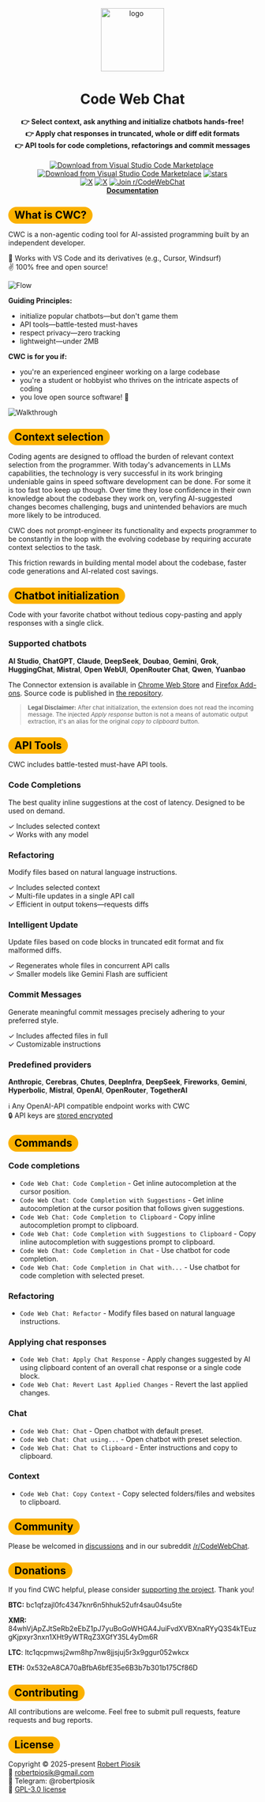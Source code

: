 <div align="center">
  <img src="https://raw.githubusercontent.com/robertpiosik/CodeWebChat/refs/heads/master/packages/vscode/media/logo.png" alt="logo" width="128" />
  <br />
  <h1>Code Web Chat</h1>
  <strong>👉 Select context, ask anything and initialize chatbots hands-free!</strong>
  <br />
  <strong>👉 Apply chat responses in truncated, whole or diff edit formats</strong>
  <br />
  <strong>👉 API tools for code completions, refactorings and commit messages</strong>
  <br />
  <br />
   <a href="https://marketplace.visualstudio.com/items?itemName=robertpiosik.gemini-coder" target="_blank"><img src="https://img.shields.io/badge/Download-VS_Code_Marketplace-blue" alt="Download from Visual Studio Code Marketplace" /></a>&nbsp;<a href="https://github.com/robertpiosik/CodeWebChat/blob/dev/LICENSE" target="_blank"><img src="https://img.shields.io/badge/License-GPL--3.0-blue" alt="Download from Visual Studio Code Marketplace" /></a>&nbsp;<a href="https://github.com/robertpiosik/CodeWebChat" target="_blank"><img src="https://img.shields.io/github/stars/robertpiosik/CodeWebChat" alt="stars" /></a><br /><a href="https://x.com/robertpiosik" target="_blank"><img src="https://img.shields.io/badge/Created_by-@robertpiosik-black?logo=x" alt="X" /></a>&nbsp;<a href="https://x.com/CodeWebChat" target="_blank"><img src="https://img.shields.io/badge/Follow-@CodeWebChat-black?logo=x" alt="X" /></a>&nbsp;<a href="https://www.reddit.com/r/CodeWebChat" target="_blank"><img src="https://img.shields.io/badge/Join-r%2FCodeWebChat-orange?logo=reddit&logoColor=white" alt="Join r/CodeWebChat" /></a><br />
   <a href="https://codeweb.chat/" target="_blank"><strong>Documentation</strong></a>
</div>

## <span style="background-color: #fbb100; color: black; padding: 0.2em 0.6em; border-radius: 999px">What is CWC?</span>

CWC is a non-agentic coding tool for AI-assisted programming built by an independent developer.

🧩 Works with VS Code and its derivatives (e.g., Cursor, Windsurf)<br />
✌️ 100% free and open source!

<p><img src="https://github.com/robertpiosik/CodeWebChat/raw/HEAD/packages/shared/src/media/flow.png" alt="Flow" /></p>

**Guiding Principles:**

- initialize popular chatbots—but don't game them
- API tools—battle-tested must-haves
- respect privacy—zero tracking
- lightweight—under 2MB

**CWC is for you if:**

- you're an experienced engineer working on a large codebase
- you're a student or hobbyist who thrives on the intricate aspects of coding
- you love open source software! 🫶

<p><img src="https://github.com/robertpiosik/CodeWebChat/raw/HEAD/packages/shared/src/media/demo.gif" alt="Walkthrough" /></p>

## <span style="background-color: #fbb100; color: black; padding: 0.2em 0.6em; border-radius: 999px">Context selection</span>

Coding agents are designed to offload the burden of relevant context selection from the programmer. With today's advancements in LLMs capabilities, the technology is very successful in its work bringing undeniable gains in speed software development can be done. For some it is too fast too keep up though. Over time they lose confidence in their own knowledge about the codebase they work on, veryfing AI-suggested changes becomes challenging, bugs and unintended behaviors are much more likely to be introduced.

CWC does not prompt-engineer its functionality and expects programmer to be constantly in the loop with the evolving codebase by requiring accurate context selectios to the task.

This friction rewards in building mental model about the codebase, faster code generations and AI-related cost savings.

## <span style="background-color: #fbb100; color: black; padding: 0.2em 0.6em; border-radius: 999px">Chatbot initialization</span>

Code with your favorite chatbot without tedious copy-pasting and apply responses with a single click.

### Supported chatbots

**AI Studio**, **ChatGPT**, **Claude**, **DeepSeek**, **Doubao**, **Gemini**, **Grok**, **HuggingChat**, **Mistral**, **Open WebUI**, **OpenRouter Chat**, **Qwen**, **Yuanbao**

The Connector extension is available in [Chrome Web Store](https://chromewebstore.google.com/detail/code-web-chat-connector/ljookipcanaglfaocjbgdicfbdhhjffp) and [Firefox Add-ons](https://addons.mozilla.org/en-US/firefox/addon/gemini-coder-connector/). Source code is published in [the repository](https://github.com/robertpiosik/CodeWebChat/tree/dev/packages/browser).

> <small>**Legal Disclaimer:** After chat initialization, the extension does not read the incoming message. The injected _Apply response_ button is not a means of automatic output extraction, it's an alias for the original _copy to clipboard_ button.</small>

## <span style="background-color: #fbb100; color: black; padding: 0.2em 0.6em; border-radius: 999px">API Tools</span>

CWC includes battle-tested must-have API tools.

### Code Completions

The best quality inline suggestions at the cost of latency. Designed to be used on demand.

✓ Includes selected context<br />
✓ Works with any model

### Refactoring

Modify files based on natural language instructions.

✓ Includes selected context<br />
✓ Multi-file updates in a single API call<br />
✓ Efficient in output tokens—requests diffs

### Intelligent Update

Update files based on code blocks in truncated edit format and fix malformed diffs.

✓ Regenerates whole files in concurrent API calls<br />
✓ Smaller models like Gemini Flash are sufficient

### Commit Messages

Generate meaningful commit messages precisely adhering to your preferred style.

✓ Includes affected files in full<br />
✓ Customizable instructions

### Predefined providers

**Anthropic**, **Cerebras**, **Chutes**, **DeepInfra**, **DeepSeek**, **Fireworks**, **Gemini**, **Hyperbolic**, **Mistral**, **OpenAI**, **OpenRouter**, **TogetherAI**

ℹ️ Any OpenAI-API compatible endpoint works with CWC<br />
🔒️ API keys are [stored encrypted](https://code.visualstudio.com/api/references/vscode-api#SecretStorage)

## <span style="background-color: #fbb100; color: black; padding: 0.2em 0.6em; border-radius: 999px">Commands</span>

### Code completions

- `Code Web Chat: Code Completion` - Get inline autocompletion at the cursor position.
- `Code Web Chat: Code Completion with Suggestions` - Get inline autocompletion at the cursor position that follows given suggestions.
- `Code Web Chat: Code Completion to Clipboard` - Copy inline autocompletion prompt to clipboard.
- `Code Web Chat: Code Completion with Suggestions to Clipboard` - Copy inline autocompletion with suggestions prompt to clipboard.
- `Code Web Chat: Code Completion in Chat` - Use chatbot for code completion.
- `Code Web Chat: Code Completion in Chat with...` - Use chatbot for code completion with selected preset.

### Refactoring

- `Code Web Chat: Refactor` - Modify files based on natural language instructions.

### Applying chat responses

- `Code Web Chat: Apply Chat Response` - Apply changes suggested by AI using clipboard content of an overall chat response or a single code block.
- `Code Web Chat: Revert Last Applied Changes` - Revert the last applied changes.

### Chat

- `Code Web Chat: Chat` - Open chatbot with default preset.
- `Code Web Chat: Chat using...` - Open chatbot with preset selection.
- `Code Web Chat: Chat to Clipboard` - Enter instructions and copy to clipboard.

### Context

- `Code Web Chat: Copy Context` - Copy selected folders/files and websites to clipboard.

## <span style="background-color: #fbb100; color: black; padding: 0.2em 0.6em; border-radius: 999px">Community</span>

Please be welcomed in [discussions](https://github.com/robertpiosik/CodeWebChat/discussions) and in our subreddit [/r/CodeWebChat](https://www.reddit.com/r/CodeWebChat).

## <span style="background-color: #fbb100; color: black; padding: 0.2em 0.6em; border-radius: 999px">Donations</span>

If you find CWC helpful, please consider [supporting the project](https://buymeacoffee.com/robertpiosik). Thank you!

**BTC:** bc1qfzajl0fc4347knr6n5hhuk52ufr4sau04su5te

**XMR:** 84whVjApZJtSeRb2eEbZ1pJ7yuBoGoWHGA4JuiFvdXVBXnaRYyQ3S4kTEuzgKjpxyr3nxn1XHt9yWTRqZ3XGfY35L4yDm6R

**LTC**: ltc1qcpmwsj2wm8hp7nw8jjsjuj5r3x9ggur052wkcx

**ETH:** 0x532eA8CA70aBfbA6bfE35e6B3b7b301b175Cf86D

## <span style="background-color: #fbb100; color: black; padding: 0.2em 0.6em; border-radius: 999px">Contributing</span>

All contributions are welcome. Feel free to submit pull requests, feature requests and bug reports.

## <span style="background-color: #fbb100; color: black; padding: 0.2em 0.6em; border-radius: 999px">License</span>

Copyright © 2025-present [Robert Piosik](https://x.com/robertpiosik)
<br />📨 robertpiosik@gmail.com
<br />📱 Telegram: @robertpiosik
<br />📃 [GPL-3.0 license](https://github.com/robertpiosik/CodeWebChat/blob/master/LICENSE)

